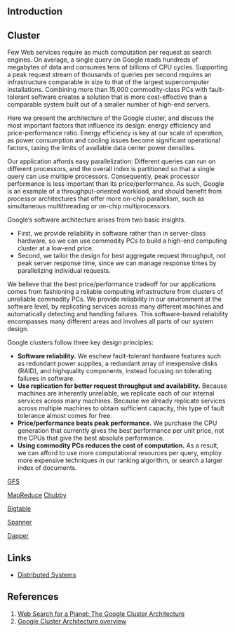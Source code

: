 ## Introduction

## Cluster

Few Web services require as much computation per request as search engines.
On average, a single query on Google reads hundreds of megabytes of data and consumes tens of billions of CPU cycles.
Supporting a peak request stream of thousands of queries per second requires an infrastructure comparable in size to that of the largest supercomputer installations.
Combining more than 15,000 commodity-class PCs with fault-tolerant software creates a solution that is more cost-effective than a comparable system built out of a smaller number of high-end servers.

Here we present the architecture of the Google cluster, and discuss the most important factors that influence its design: energy efficiency and price-performance ratio.
Energy efficiency is key at our scale of operation, as power consumption and cooling issues become significant operational factors, taxing the limits of available data center power densities.

Our application affords easy parallelization:
Different queries can run on different processors, and the overall index is partitioned so that a single query can use multiple processors.
Consequently, peak processor performance is less important than its price/performance.
As such, Google is an example of a throughput-oriented workload, and should benefit from processor architectures that offer more on-chip parallelism, such as simultaneous multithreading or on-chip multiprocessors.

Google’s software architecture arises from two basic insights.

- First, we provide reliability in software rather than in server-class hardware, so we can use commodity PCs to build a high-end computing cluster at a low-end price.
- Second, we tailor the design for best aggregate request throughput, not peak server response time, since we can manage response times by parallelizing individual requests.

We believe that the best price/performance tradeoff for our applications comes from fashioning a reliable computing infrastructure from clusters of unreliable commodity PCs.
We provide reliability in our environment at the software level, by replicating services across many different machines and automatically detecting and handling failures.
This software-based reliability encompasses many different areas and involves all parts of our system design.

Google clusters follow three key design principles:

- **Software reliability.**
  We eschew fault-tolerant hardware features such as redundant power supplies, a redundant array of inexpensive disks (RAID), and highquality components, instead focusing on tolerating failures in software.
- **Use replication for better request throughput and availability.**
  Because machines are inherently unreliable, we replicate each of our internal services across many machines.
  Because we already replicate services across multiple machines to obtain sufficient capacity, this type of fault tolerance almost comes for free.
- **Price/performance beats peak performance.**
  We purchase the CPU generation that currently gives the best performance per unit price, not the CPUs that give the best absolute performance.
- **Using commodity PCs reduces the cost of computation.**
  As a result, we can afford to use more computational resources per query, employ more expensive techniques in our ranking algorithm, or search a larger index of documents.

[GFS](/docs/CS/Distributed/GFS.md)

[MapReduce](/docs/CS/Distributed/MapReduce.md)
[Chubby](/docs/CS/Distributed/Chubby.md)

[Bigtable](/docs/CS/Distributed/Bigtable.md)

[Spanner](/docs/CS/Distributed/Spanner.md)

[Dapper](/docs/CS/Distributed/Dapper.md)


## Links

- [Distributed Systems](/docs/CS/Distributed/Distributed)

## References

1. [Web Search for a Planet: The Google Cluster Architecture](http://www.carfield.com.hk/document/networking/google_cluster.pdf?)
2. [Google Cluster Architecture overview](https://web.njit.edu/~alexg/courses/cs345/OLD/F15/solutions/f5345f15.pdf)